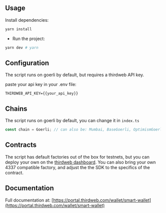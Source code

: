 ## Usage

Install dependencies:

```bash
yarn install
```

- Run the project:

```bash
yarn dev # yarn
```

## Configuration

The script runs on goerli by default, but requires a thirdweb API key.

paste your api key in your .env file:

```.env
THIRDWEB_API_KEY={{your_api_key}}
```

## Chains

The script runs on goerli by default, you can change it in `index.ts`

```ts
const chain = Goerli; // can also be: Mumbai, BaseGoerli, OptimismGoerli...
```

## Contracts

The script has default factories out of the box for testnets, but you can deploy your own on the [thirdweb dashboard](https://thirdweb.com/explore). You can also bring your own 4337 compatible factory, and adjust the the SDK to the specifics of the contract.

## Documentation

Full documentation at: [https://portal.thirdweb.com/wallet/smart-wallet](https://portal.thirdweb.com/wallet/smart-wallet)
